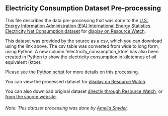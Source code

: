## Electricity Consumption Dataset Pre-processing
This file describes the data pre-processing that was done to the [U.S. Energy Information Administration (EIA) International Energy Statistics Electricity Net Consumption dataset](https://www.eia.gov/beta/international/data/browser/#/?pa=0000002&c=ruvvvvvfvtvnvv1vrvvvvfvvvvvvfvvvou20evvvvvvvvvvvvuvs&ct=0&tl_id=2-A&vs=INTL.2-2-AFG-BKWH.A&vo=0&v=H&start=1980&end=2016) for [display on Resource Watch](https://resourcewatch.org/data/explore/eef10736-8d8b-4ac9-a715-ef0653a83196).

This dataset was provided by the source as a csv, which you can download using the link above. The csv table was converted from wide to long form, using Python. A new column 'electricity_consumption_ktoe' has also been created in Python to show the electricity consumption in kilotonnes of oil equivalent (ktoe).

Please see the [Python script](https://github.com/resource-watch/data-pre-processing/blob/master/ene_034_electricity_consumption/ene_034_electricity_consumption_processing.py) for more details on this processing.

You can view the processed dataset for [display on Resource Watch](https://resourcewatch.org/data/explore/eef10736-8d8b-4ac9-a715-ef0653a83196).

You can also download original dataset [directly through Resource Watch](https://wri-public-data.s3.amazonaws.com/resourcewatch/ene_034_electricity_consumption.zip), or [from the source website](https://www.eia.gov/international/data/world/electricity/electricity-consumption?pd=2&p=0000002&u=0&f=A&v=mapbubble&a=-&i=none&vo=value&&t=C&g=00000000000000000000000000000000000000000000000001&l=249-ruvvvvvfvtvnvv1vrvvvvfvvvvvvfvvvou20evvvvvvvvvvvvvvs&s=315532800000&e=1514764800000
).

###### Note: This dataset processing was done by [Amelia Snyder](https://www.wri.org/profile/amelia-snyder).
